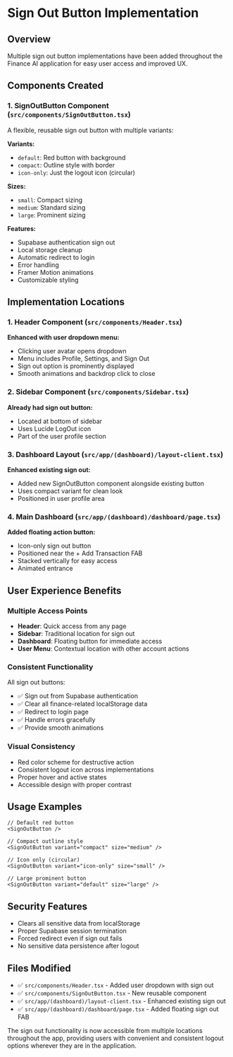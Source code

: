 # Sign Out Button Implementation

## Overview

Multiple sign out button implementations have been added throughout the Finance AI application for easy user access and improved UX.

## Components Created

### 1. SignOutButton Component (`src/components/SignOutButton.tsx`)

A flexible, reusable sign out button with multiple variants:

**Variants:**

- `default`: Red button with background
- `compact`: Outline style with border
- `icon-only`: Just the logout icon (circular)

**Sizes:**

- `small`: Compact sizing
- `medium`: Standard sizing
- `large`: Prominent sizing

**Features:**

- Supabase authentication sign out
- Local storage cleanup
- Automatic redirect to login
- Error handling
- Framer Motion animations
- Customizable styling

## Implementation Locations

### 1. Header Component (`src/components/Header.tsx`)

**Enhanced with user dropdown menu:**

- Clicking user avatar opens dropdown
- Menu includes Profile, Settings, and Sign Out
- Sign out option is prominently displayed
- Smooth animations and backdrop click to close

### 2. Sidebar Component (`src/components/Sidebar.tsx`)

**Already had sign out button:**

- Located at bottom of sidebar
- Uses Lucide LogOut icon
- Part of the user profile section

### 3. Dashboard Layout (`src/app/(dashboard)/layout-client.tsx`)

**Enhanced existing sign out:**

- Added new SignOutButton component alongside existing button
- Uses compact variant for clean look
- Positioned in user profile area

### 4. Main Dashboard (`src/app/(dashboard)/dashboard/page.tsx`)

**Added floating action button:**

- Icon-only sign out button
- Positioned near the + Add Transaction FAB
- Stacked vertically for easy access
- Animated entrance

## User Experience Benefits

### Multiple Access Points

- **Header**: Quick access from any page
- **Sidebar**: Traditional location for sign out
- **Dashboard**: Floating button for immediate access
- **User Menu**: Contextual location with other account actions

### Consistent Functionality

All sign out buttons:

- ✅ Sign out from Supabase authentication
- ✅ Clear all finance-related localStorage data
- ✅ Redirect to login page
- ✅ Handle errors gracefully
- ✅ Provide smooth animations

### Visual Consistency

- Red color scheme for destructive action
- Consistent logout icon across implementations
- Proper hover and active states
- Accessible design with proper contrast

## Usage Examples

```tsx
// Default red button
<SignOutButton />

// Compact outline style
<SignOutButton variant="compact" size="medium" />

// Icon only (circular)
<SignOutButton variant="icon-only" size="small" />

// Large prominent button
<SignOutButton variant="default" size="large" />
```

## Security Features

- Clears all sensitive data from localStorage
- Proper Supabase session termination
- Forced redirect even if sign out fails
- No sensitive data persistence after logout

## Files Modified

- ✅ `src/components/Header.tsx` - Added user dropdown with sign out
- ✅ `src/components/SignOutButton.tsx` - New reusable component
- ✅ `src/app/(dashboard)/layout-client.tsx` - Enhanced existing sign out
- ✅ `src/app/(dashboard)/dashboard/page.tsx` - Added floating sign out FAB

The sign out functionality is now accessible from multiple locations throughout the app, providing users with convenient and consistent logout options wherever they are in the application.
